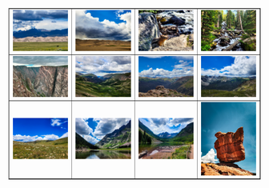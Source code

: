 <table align=center border="1">

<tr>

<td width="250"> <img src="../pics/co_101.jpg" width="240" border=0 alt=""></img> </td>
<td width="250"> <img src="../pics/co_102.jpg" width="240" border=0 alt=""></img> </td>
<td width="250"> <img src="../pics/co_103.jpg" width="240" border=0 alt=""></img> </td>
<td width="250"> <img src="../pics/co_104.jpg" width="240" border=0 alt=""></img> </td>

</tr>

<tr>

<td width="250"> <img src="../pics/co_201.jpg" width="240" border=0 alt=""></img> </td>
<td width="250"> <img src="../pics/co_202.jpg" width="240" border=0 alt=""></img> </td>
<td width="250"> <img src="../pics/co_203.jpg" width="240" border=0 alt=""></img> </td>
<td width="250"> <img src="../pics/co_204.jpg" width="240" border=0 alt=""></img> </td>

</tr>

<tr>

<td width="250"> <img src="../pics/co_301.jpg" width="240" border=0 alt=""></img> </td>
<td width="250"> <img src="../pics/co_302.jpg" width="240" border=0 alt=""></img> </td>
<td width="250"> <img src="../pics/co_303.jpg" width="240" border=0 alt=""></img> </td>
<td width="250"> <img src="../pics/co_304.jpg" width="240" border=0 alt=""></img> </td>

</tr>


</table>